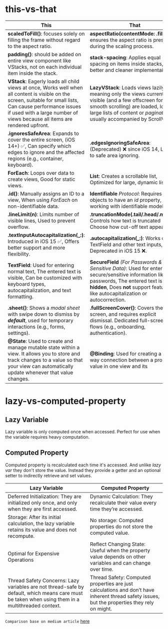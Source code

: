 # this-vs-that

| This | That |
| --- | --- |
| **scaledToFill()**: focuses solely on filling the frame without regard to the aspect ratio. | **aspectRatio(contentMode: .fill)**: ensures the aspect ratio is preserved during the scaling process. |
| **padding()**: should be added on entire view component like VStacks, not on each individual item inside the stack. | **stack-spacing**: Applies equal spacing on items inside stacks, much better and cleaner implementaion. |
| **VStack**: Eagerly loads all child views at once, Works well when all content is visible on the screen, suitable for small lists, Can cause performance issues if used with a large number of views because all items are rendered upfront. | **LazyVStack**: Loads views lazily, meaning only the views currently visible (and a few offscreen for smooth scrolling) are loaded, Ideal for large lists of content or *pagination*, usually accompanied by ScrollView. |
| **.ignoresSafeArea**: Expands to cover the entire screen, (iOS 14+) ✅, Can specify which edges to ignore and the affected regions (e.g., container, keyboard). | **.edgesIgnoringSafeArea**: (Deprecated) ❌ since iOS 14, Limited to safe area ignoring. |
| **ForEach**: Loops over data to create views, Good for static views. | **List**: Creates a scrollable list, Optimized for large, dynamic lists. |
| **.id()**: Manually assigns an ID to a view, When using *ForEach* on non-identifiable data. | **Identifiable** *Protocol*: Requires objects to have an *id* property, When working with identifiable models. |
| **.lineLimit(n)**: Limits number of visible lines, Used to prevent overflow. | **.truncationMode(.tail/.head/.middle)**: Controls how text is truncated	Choose how cut-off text appears. |
| **.textInputAutocapitalization(_:)**: Introduced in iOS 15 ✅, Offers better support and more flexibility. | **.autocapitalization(_:)**: Works on TextField and other text inputs, Deprecated in iOS 15 ❌. |
| **TextField**: Used for entering normal text, The entered text is visible, Can be customized with keyboard types, autocapitalization, and text formatting. | **SecureField** *(For Passwords & Sensitive Data)*: Used for entering secure/sensitive information like passwords, The entered text is **hidden**, Does **not** support features like autocapitalization or autocorrection. |
| **.sheet()**: Shows a *modal sheet* with swipe down to dismiss by ***default***, used for temporary interactions (e.g., forms, settings). | **.fullScreenCover()**: Covers the entire screen, and requires explicit dismissal. Dedicated full-screen flows (e.g., onboarding, authentication). |
| **@State**: Used to create and manage mutable state within a view. It allows you to store and track changes to a value so that your view can automatically update whenever that value changes. | **@Binding**: Used for creating a two-way connection between a property's value in one view and its| value in another view or a parent view. It's typically used to pass data between views and synchronize changes bidirectionally. |

# lazy-vs-computed-property

## Lazy Variable

Lazy variable is only computed once when accessed. Perfect for use when the variable requires heavy computation.

## Computed Property

Computed property is recalculated each time it's accessed. And unlike *lazy var* they don't store the value. Instead they provide a getter and an optional setter to indirectly retrieve and set values.

| Lazy Variable | Computed Property |
| --- | --- |
| Deferred Initialization: They are initialized only once, and only when they are first accessed. | Dynamic Calculation: They recalculate their value every time they’re accessed. |
| Storage: After its initial calculation, the lazy variable retains its value and does not recompute. | No storage: Computed properties do not store the computed value. |
| Optimal for Expensive Operations | Reflect Changing State: Useful when the property value depends on other variables and can change over time. |
| Thread Safety Concerns: Lazy variables are not thread-safe by default, which means care must be taken when using them in a multithreaded context. | Thread Safety: Computed properties are just calculations and don’t have inherent thread safety issues, but the properties they rely on might. |


`Comparison base on medium article` [here](https://mehrdad-ahmadian.medium.com/ios-interview-question-lazy-variables-vs-computed-properties-in-swift-b35fd323cbbd)
